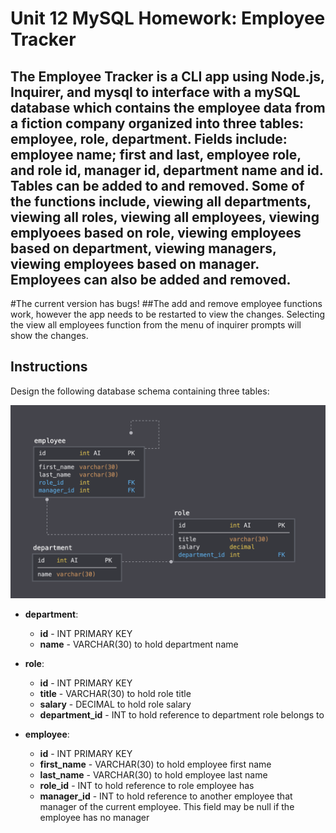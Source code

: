 # Unit 12 MySQL Homework: Employee Tracker
## The Employee Tracker is a CLI app using Node.js, Inquirer, and mysql to interface with a mySQL database which contains the employee data from a fiction company organized into three tables: employee, role, department. Fields include: employee name; first and last, employee role, and role id, manager id, department name and id. Tables can be added to and removed. Some of the functions include, viewing all departments, viewing all roles, viewing all employees, viewing emplyoees based on role, viewing employees based on department, viewing managers, viewing employees based on manager. Employees can also be added and removed. 

#The current version has bugs! 
##The add and remove employee functions work, however the app needs to be restarted to view the changes. Selecting the view all employees function from the menu of inquirer prompts will show the changes.          

## Instructions

Design the following database schema containing three tables:

![Database Schema](Assets/schema.png)

* **department**:

  * **id** - INT PRIMARY KEY
  * **name** - VARCHAR(30) to hold department name

* **role**:

  * **id** - INT PRIMARY KEY
  * **title** -  VARCHAR(30) to hold role title
  * **salary** -  DECIMAL to hold role salary
  * **department_id** -  INT to hold reference to department role belongs to

* **employee**:

  * **id** - INT PRIMARY KEY
  * **first_name** - VARCHAR(30) to hold employee first name
  * **last_name** - VARCHAR(30) to hold employee last name
  * **role_id** - INT to hold reference to role employee has
  * **manager_id** - INT to hold reference to another employee that manager of the current employee. This field may be null if the employee has no manager
  
